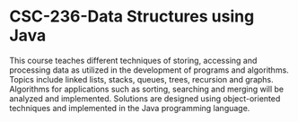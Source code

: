 # CSC-236-Data Structures using Java

This course teaches different techniques of storing, accessing and processing data as utilized in the development of programs and algorithms. Topics include linked lists, stacks, queues, trees, recursion and graphs. Algorithms for applications such as sorting, searching and merging will be analyzed and implemented. Solutions are designed using object-oriented techniques and implemented in the Java programming language.
